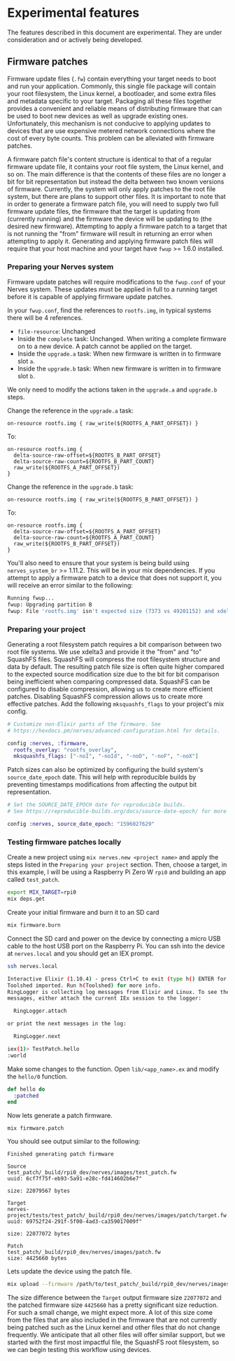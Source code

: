 # Experimental features

The features described in this document are experimental. They are under
consideration and or actively being developed.

## Firmware patches

Firmware update files (`.fw`) contain everything your target needs to boot and
run your application. Commonly, this single file package will contain your root
filesystem, the Linux kernel, a bootloader, and some extra files and metadata
specific to your target. Packaging all these files together provides a convenient
and reliable means of distributing firmware that can be used to boot new devices
as well as upgrade existing ones. Unfortunately, this mechanism is not conducive
to applying updates to devices that are use expensive metered network connections
where the cost of every byte counts. This problem can be alleviated with firmware
patches.

A firmware patch file's content structure is identical to that of a regular
firmware update file, it contains your root file system, the Linux kernel, and
so on. The main difference is that the contents of these files are no longer a
bit for bit representation but instead the delta between two known versions of
firmware. Currently, the system will only apply patches to the root file system,
but there are plans to support other files. It is important to note that in order
to generate a firmware patch file, you will need to supply two full firmware
update files, the firmware that the target is updating from (currently running)
and the firmware the device will be updating to (the desired new firmware).
Attempting to apply a firmware patch to a target that is not running the "from"
firmware will result in returning an error when attempting to apply it.
Generating and applying firmware patch files will require that your host machine
and your target have `fwup` >= 1.6.0 installed.

### Preparing your Nerves system

Firmware update patches will require modifications to the `fwup.conf` of your
Nerves system. These updates must be applied in full to a running target before
it is capable of applying firmware update patches.

In your `fwup.conf`, find the references to `rootfs.img`, in typical systems
there will be 4 references.

* `file-resource`:
  Unchanged
* Inside the `complete` task:
  Unchanged. When writing a complete firmware on to a new device. A patch
  cannot be applied on the target.
* Inside the `upgrade.a` task:
  When new firmware is written in to firmware slot `a`.
* Inside the `upgrade.b` task:
  When new firmware is written in to firmware slot `b`.

We only need to modify the actions taken in the `upgrade.a` and `upgrade.b` steps.

Change the reference in the `upgrade.a` task:

```text
on-resource rootfs.img { raw_write(${ROOTFS_A_PART_OFFSET}) }
```

To:

```text
on-resource rootfs.img {
  delta-source-raw-offset=${ROOTFS_B_PART_OFFSET}
  delta-source-raw-count=${ROOTFS_B_PART_COUNT}
  raw_write(${ROOTFS_A_PART_OFFSET})
}
```

Change the reference in the `upgrade.b` task:

```text
on-resource rootfs.img { raw_write(${ROOTFS_B_PART_OFFSET}) }
```

To:

```text
on-resource rootfs.img {
  delta-source-raw-offset=${ROOTFS_A_PART_OFFSET}
  delta-source-raw-count=${ROOTFS_A_PART_COUNT}
  raw_write(${ROOTFS_B_PART_OFFSET})
}
```

You'll also need to ensure that your system is being build using
`nerves_system_br` >= 1.11.2. This will be in your mix dependencies. If you
attempt to apply a firmware patch to a device that does not support it, you
will receive an error similar to the following:

```sh
Running fwup...
fwup: Upgrading partition B
fwup: File 'rootfs.img' isn't expected size (7373 vs 49201152) and xdelta3 patch support not enabled on it. (Add delta-source-raw-offset or delta-source-raw-count at least)
```

### Preparing your project

Generating a root filesystem patch requires a bit comparison between two root
file systems. We use xdelta3 and provide it the "from" and "to" SquashFS files.
SquashFS will compress the root filesystem structure and data by default. The
resulting patch file size is often quite higher compared to the expected source
modification size due to the bit for bit comparison being inefficient when
comparing compressed data. SquashFS can be configured to disable compression,
allowing us to create more efficient patches. Disabling SquashFS compression
allows us to create more effective patches. Add the following `mksquashfs_flags`
to your project's mix config.

```elixir
# Customize non-Elixir parts of the firmware. See
# https://hexdocs.pm/nerves/advanced-configuration.html for details.

config :nerves, :firmware,
  rootfs_overlay: "rootfs_overlay",
  mksquashfs_flags: ["-noI", "-noId", "-noD", "-noF", "-noX"]
```

Patch sizes can also be optimized by configuring the build system's
`source_date_epoch` date. This will help with reproducible builds by preventing
timestamps modifications from affecting the output bit representation.

```elixir
# Set the SOURCE_DATE_EPOCH date for reproducible builds.
# See https://reproducible-builds.org/docs/source-date-epoch/ for more information

config :nerves, source_date_epoch: "1596027629"
```

### Testing firmware patches locally

Create a new project using `mix nerves.new <project name>` and apply the steps
listed in the `Preparing your project` section. Then, choose a target, in this
example, I will be using a Raspberry Pi Zero W `rpi0` and building an app
called `test_patch`.

```sh
export MIX_TARGET=rpi0
mix deps.get
```

Create your initial firmware and burn it to an SD card

```sh
mix firmware.burn
```

Connect the SD card and power on the device by connecting a micro USB cable to
the host USB port on the Raspberry Pi. You can ssh into the device at
`nerves.local` and you should get an IEX prompt.

```sh
ssh nerves.local

Interactive Elixir (1.10.4) - press Ctrl+C to exit (type h() ENTER for help)
Toolshed imported. Run h(Toolshed) for more info.
RingLogger is collecting log messages from Elixir and Linux. To see the
messages, either attach the current IEx session to the logger:

  RingLogger.attach

or print the next messages in the log:

  RingLogger.next

iex(1)> TestPatch.hello
:world
```

Make some changes to the function. Open `lib/<app_name>.ex` and modify the
`hello/0` function.

```elixir
def hello do
  :patched
end
```

Now lets generate a patch firmware.

`mix firmware.patch`

You should see output similar to the following:

```text
Finished generating patch firmware

Source
test_patch/_build/rpi0_dev/nerves/images/test_patch.fw
uuid: 6cf7f75f-eb93-5a91-e28c-fd414602b6e7"

size: 22079567 bytes

Target
nerves-project/tests/test_patch/_build/rpi0_dev/nerves/images/patch/target.fw
uuid: 69752f24-291f-5f00-4ad3-ca359017009f"

size: 22077072 bytes

Patch
test_patch/_build/rpi0_dev/nerves/images/patch.fw
size: 4425660 bytes
```

Lets update the device using the patch file.

```sh
mix upload --firmware /path/to/test_patch/_build/rpi0_dev/nerves/images/patch.fw
```

The size difference between the `Target` output firmware size `22077072` and the
patched firmware size `4425660` has a pretty significant size reduction. For
such a small change, we might expect more. A lot of this size come from the
files that are also included in the firmware that are not currently being patched
such as the Linux kernel and other files that do not change frequently.
We anticipate that all other files will offer similar support, but we started
with the first most impactful file, the SquashFS root filesystem, so we can begin
testing this workflow using devices.
